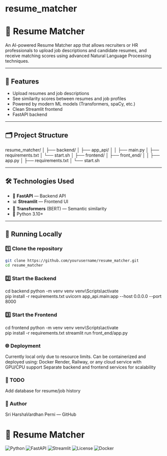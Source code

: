 # resume_matcher

# 🧠 Resume Matcher

An AI-powered Resume Matcher app that allows recruiters or HR professionals to upload job descriptions and candidate resumes, and receive matching scores using advanced Natural Language Processing techniques.

---

## 🚀 Features

- Upload resumes and job descriptions
- See similarity scores between resumes and job profiles
- Powered by modern ML models (Transformers, spaCy, etc.)
- Clean Streamlit frontend
- FastAPI backend

---

## 🗂️ Project Structure

resume_matcher/
│
├── backend/
│ ├── app_api/
│ │ ├── main.py
│ ├── requirements.txt
│ └── start.sh
│
├── frontend/
│ ├── front_end/
│ │ ├── app.py
│ ├── requirements.txt
│ └── start.sh



---

## 🛠️ Technologies Used

- 🧠 **FastAPI** — Backend API
- 📊 **Streamlit** — Frontend UI
- 🤖 **Transformers** (BERT) — Semantic similarity
- 🐍 Python 3.10+

---

## 🧪 Running Locally

### 1️⃣ Clone the repository
```bash
git clone https://github.com/yourusername/resume_matcher.git
cd resume_matcher
```
### 2️⃣ Start the Backend
cd backend
python -m venv venv
venv\Scripts\activate       
pip install -r requirements.txt
uvicorn app_api.main:app --host 0.0.0.0 --port 8000

### 3️⃣ Start the Frontend
cd frontend
python -m venv venv
venv\Scripts\activate        
pip install -r requirements.txt
streamlit run front_end/app.py

### 🌐 Deployment
Currently local only due to resource limits. Can be containerized and deployed using:
Docker 
Render, Railway, or any cloud service with GPU/CPU support
Separate backend and frontend services for scalability


### 📂 TODO
Add database for resume/job history

### 👤 Author
Sri HarshaVardhan Perni — GitHub

# 🧠 Resume Matcher

![Python](https://img.shields.io/badge/Python-3.10-blue)
![FastAPI](https://img.shields.io/badge/FastAPI-🚀-green)
![Streamlit](https://img.shields.io/badge/Streamlit-UI-orange)
![License](https://img.shields.io/badge/License-MIT-brightgreen)
![Docker](https://img.shields.io/badge/Docker-Ready-blue)
